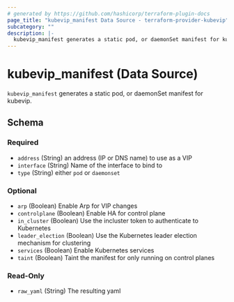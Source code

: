 ```yaml
---
# generated by https://github.com/hashicorp/terraform-plugin-docs
page_title: "kubevip_manifest Data Source - terraform-provider-kubevip"
subcategory: ""
description: |-
  kubevip_manifest generates a static pod, or daemonSet manifest for kubevip.
---
```


# kubevip_manifest (Data Source)

`kubevip_manifest` generates a static pod, or daemonSet manifest for kubevip.



<!-- schema generated by tfplugindocs -->
## Schema

### Required

- `address` (String) an address (IP or DNS name) to use as a VIP
- `interface` (String) Name of the interface to bind to
- `type` (String) either `pod` or `daemonset`

### Optional

- `arp` (Boolean) Enable Arp for VIP changes
- `controlplane` (Boolean) Enable HA for control plane
- `in_cluster` (Boolean) Use the incluster token to authenticate to Kubernetes
- `leader_election` (Boolean) Use the Kubernetes leader election mechanism for clustering
- `services` (Boolean) Enable Kubernetes services
- `taint` (Boolean) Taint the manifest for only running on control planes

### Read-Only

- `raw_yaml` (String) The resulting yaml
